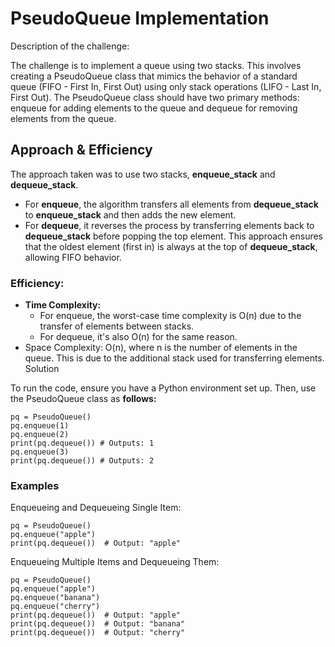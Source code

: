# PseudoQueue Implementation

Description of the challenge:

The challenge is to implement a queue using two stacks. This involves creating a PseudoQueue class that mimics the behavior of a standard queue (FIFO - First In, First Out) using only stack operations (LIFO - Last In, First Out). The PseudoQueue class should have two primary methods: enqueue for adding elements to the queue and dequeue for removing elements from the queue.


## Approach & Efficiency

The approach taken was to use two stacks, __enqueue_stack__ and __dequeue_stack__.

* For __enqueue__, the algorithm transfers all elements from __dequeue_stack__ to __enqueue_stack__ and then adds the new element.
* For __dequeue__, it reverses the process by transferring elements back to __dequeue_stack__ before popping the top element.
This approach ensures that the oldest element (first in) is always at the top of __dequeue_stack__, allowing FIFO behavior.

### Efficiency:

* __Time Complexity:__
    - For enqueue, the worst-case time complexity is O(n) due to the transfer of elements between stacks.
    - For dequeue, it's also O(n) for the same reason.
* Space Complexity: O(n), where n is the number of elements in the queue. This is due to the additional stack used for transferring elements.
Solution

To run the code, ensure you have a Python environment set up. Then, use the PseudoQueue class as __follows:__
```
pq = PseudoQueue()
pq.enqueue(1)
pq.enqueue(2)
print(pq.dequeue()) # Outputs: 1
pq.enqueue(3)
print(pq.dequeue()) # Outputs: 2
```
### Examples
Enqueueing and Dequeueing Single Item:
```
pq = PseudoQueue()
pq.enqueue("apple")
print(pq.dequeue())  # Output: "apple"
```
Enqueueing Multiple Items and Dequeueing Them:
```
pq = PseudoQueue()
pq.enqueue("apple")
pq.enqueue("banana")
pq.enqueue("cherry")
print(pq.dequeue())  # Output: "apple"
print(pq.dequeue())  # Output: "banana"
print(pq.dequeue())  # Output: "cherry"
```


